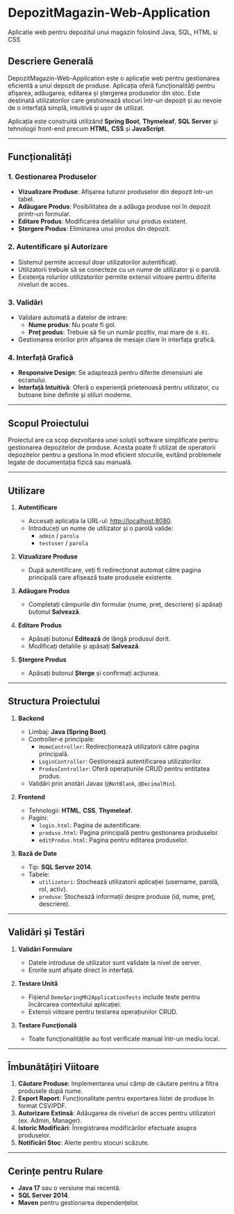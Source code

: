 # DepozitMagazin-Web-Application
Aplicatie web pentru depozitul unui magazin folosind Java, SQL, HTML si CSS

## Descriere Generală
DepozitMagazin-Web-Application este o aplicație web pentru gestionarea eficientă a unui depozit de produse. Aplicația oferă funcționalități pentru afișarea, adăugarea, editarea și ștergerea produselor din stoc. Este destinată utilizatorilor care gestionează stocuri într-un depozit și au nevoie de o interfață simplă, intuitivă și ușor de utilizat.

Aplicația este construită utilizând **Spring Boot**, **Thymeleaf**, **SQL Server** și tehnologii front-end precum **HTML**, **CSS** și **JavaScript**.

---

## Funcționalități
### 1. **Gestionarea Produselor**
- **Vizualizare Produse**: Afișarea tuturor produselor din depozit într-un tabel.
- **Adăugare Produs**: Posibilitatea de a adăuga produse noi în depozit printr-un formular.
- **Editare Produs**: Modificarea detaliilor unui produs existent.
- **Ștergere Produs**: Eliminarea unui produs din depozit.

### 2. **Autentificare și Autorizare**
- Sistemul permite accesul doar utilizatorilor autentificați.
- Utilizatorii trebuie să se conecteze cu un nume de utilizator și o parolă.
- Existența rolurilor utilizatorilor permite extensii viitoare pentru diferite niveluri de acces.

### 3. **Validări**
- Validare automată a datelor de intrare:
  - **Nume produs**: Nu poate fi gol.
  - **Preț produs**: Trebuie să fie un număr pozitiv, mai mare de `0.01`.
- Gestionarea erorilor prin afișarea de mesaje clare în interfața grafică.

### 4. **Interfață Grafică**
- **Responsive Design**: Se adaptează pentru diferite dimensiuni ale ecranului.
- **Interfață Intuitivă**: Oferă o experiență prietenoasă pentru utilizator, cu butoane bine definite și stiluri moderne.

---

## Scopul Proiectului
Proiectul are ca scop dezvoltarea unei soluții software simplificate pentru gestionarea depozitelor de produse. Acesta poate fi utilizat de operatorii depozitelor pentru a gestiona în mod eficient stocurile, evitând problemele legate de documentația fizică sau manuală.

---

## Utilizare
1. **Autentificare**
   - Accesați aplicația la URL-ul: [http://localhost:8080](http://localhost:8080).
   - Introduceți un nume de utilizator și o parolă valide:
     - `admin` / `parola`
     - `testuser` / `parola`

2. **Vizualizare Produse**
   - După autentificare, veți fi redirecționat automat către pagina principală care afișează toate produsele existente.

3. **Adăugare Produs**
   - Completați câmpurile din formular (nume, preț, descriere) și apăsați butonul **Salvează**.

4. **Editare Produs**
   - Apăsați butonul **Editează** de lângă produsul dorit.
   - Modificați detaliile și apăsați **Salvează**.

5. **Ștergere Produs**
   - Apăsați butonul **Șterge** și confirmați acțiunea.

---

## Structura Proiectului
1. **Backend**
   - Limbaj: **Java (Spring Boot)**.
   - Controller-e principale:
     - `HomeController`: Redirecționează utilizatorii către pagina principală.
     - `LoginController`: Gestionează autentificarea utilizatorilor.
     - `ProdusController`: Oferă operațiunile CRUD pentru entitatea produs.
   - Validări prin anotări Javax (`@NotBlank`, `@DecimalMin`).

2. **Frontend**
   - Tehnologii: **HTML**, **CSS**, **Thymeleaf**.
   - Pagini:
     - `login.html`: Pagina de autentificare.
     - `produse.html`: Pagina principală pentru gestionarea produselor.
     - `editProdus.html`: Pagina pentru editarea produselor.

3. **Bază de Date**
   - Tip: **SQL Server 2014**.
   - Tabele:
     - `utilizatori`: Stochează utilizatorii aplicației (username, parolă, rol, activ).
     - `produse`: Stochează informații despre produse (id, nume, preț, descriere).

---

## Validări și Testări
1. **Validări Formulare**
   - Datele introduse de utilizator sunt validate la nivel de server.
   - Erorile sunt afișate direct în interfață.

2. **Testare Unită**
   - Fișierul `DemoSpringMh2ApplicationTests` include teste pentru încărcarea contextului aplicației.
   - Extensii viitoare pentru testarea operațiunilor CRUD.

3. **Testare Funcțională**
   - Toate funcționalitățile au fost verificate manual într-un mediu local.

---

## Îmbunătățiri Viitoare
1. **Căutare Produse**: Implementarea unui câmp de căutare pentru a filtra produsele după nume.
2. **Export Raport**: Funcționalitate pentru exportarea listei de produse în format CSV/PDF.
3. **Autorizare Extinsă**: Adăugarea de niveluri de acces pentru utilizatori (ex. Admin, Manager).
4. **Istoric Modificări**: Înregistrarea modificărilor efectuate asupra produselor.
5. **Notificări Stoc**: Alerte pentru stocuri scăzute.

---

## Cerințe pentru Rulare
- **Java 17** sau o versiune mai recentă.
- **SQL Server 2014**.
- **Maven** pentru gestionarea dependențelor.
